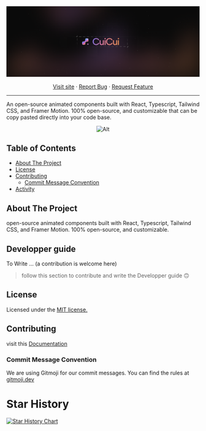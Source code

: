 <div align="center">
  <a href="https://github.com/damien-schneider/cuicui">
     <img src="/apps/website/public/metadata/banner-image.png" alt="Banner" />
  </a>
  <!-- <h1 align="left">CuiCui - A high quality react copy paste components library</h1> -->
  <p>
    <a href="https://www.cuicui.day/">Visit site</a>
    ·
    <a href="https://github.com/damien-schneider/cuicui/issues">Report Bug</a>
    ·
    <a href="https://github.com/damien-schneider/cuicui/issues">Request Feature</a>
  </p>
  <hr></hr>
  <p align="left">
   An open-source animated components built with React, Typescript, Tailwind CSS, and Framer Motion.
100% open-source, and customizable that can be copy pasted directly into your code base.
  </p>

![Alt](https://repobeats.axiom.co/api/embed/c72a9b3db3d7872f458beaa4db837cc58136ba99.svg "Repobeats analytics image")

</div>

## Table of Contents

- [About The Project](#about-the-project)
- [License](#license)
- [Contributing](#contributing)
  - [Commit Message Convention](#commit-message-convention)
- [Activity](#activity)

<!-- ABOUT THE PROJECT -->

## About The Project

open-source animated components built with React, Typescript, Tailwind CSS, and Framer Motion.
100% open-source, and customizable.

## Developper guide

To Write ... (a contribution is welcome here)
> follow this section to contribute and write the Developper guide 🙃


## License

Licensed under the [MIT license.](https://github.com/damien-schneider/cuicui/blob/main/license.md)

## Contributing

visit this [Documentation](https://github.com/damien-schneider/cuicui/blob/main/contributing.md)

### Commit Message Convention

We are using Gitmoji for our commit messages. You can find the rules at [gitmoji.dev](https://gitmoji.dev/)

# Star History

[![Star History Chart](https://api.star-history.com/svg?repos=damien-schneider/cuicui&type=Date)](https://star-history.com/#damien-schneider/cuicui&Date)